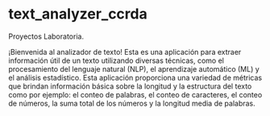# text_analyzer_ccrda
Proyectos Laboratoria. 

¡Bienvenida al analizador de texto! Esta es una aplicación para extraer información útil de un texto utilizando diversas técnicas, 
como el procesamiento del lenguaje natural (NLP), el aprendizaje automático (ML) y el análisis estadístico. 
Esta aplicación proporciona una variedad de métricas que brindan información básica sobre la longitud y la estructura del texto como por ejemplo:
el conteo de palabras, el conteo de caracteres, el conteo de números, la suma total de los números y la longitud media de palabras. 
